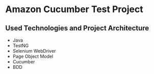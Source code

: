 # Amazon Cucumber Test Project



## Used Technologies and Project Architecture

 - Java
 - TestNG
 - Selenium WebDriver
 - Page Object Model
 - Cucumber
 - BDD
